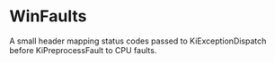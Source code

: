 # WinFaults
A small header mapping status codes passed to KiExceptionDispatch before KiPreprocessFault to CPU faults.
